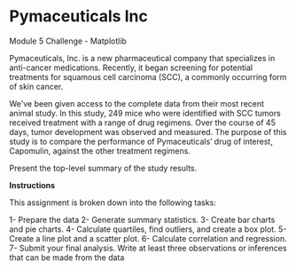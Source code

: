 # Pymaceuticals Inc

Module 5 Challenge - Matplotlib


Pymaceuticals, Inc. is a new pharmaceutical company that specializes in anti-cancer medications. Recently, it began screening for potential treatments for squamous cell carcinoma (SCC), a commonly occurring form of skin cancer.

We've been given access to the complete data from their most recent animal study. In this study, 249 mice who were identified with SCC tumors received treatment with a range of drug regimens. Over the course of 45 days, tumor development was observed and measured. The purpose of this study is to compare the performance of Pymaceuticals’ drug of interest, Capomulin, against the other treatment regimens.

Present the top-level summary of the study results.

**Instructions**

This assignment is broken down into the following tasks:

 1- Prepare the data 
 2- Generate summary statistics.
 3- Create bar charts and pie charts.
 4- Calculate quartiles, find outliers, and create a box plot.
 5- Create a line plot and a scatter plot.
 6- Calculate correlation and regression.
 7- Submit your final analysis. Write at least three observations or inferences that can be made from the data
